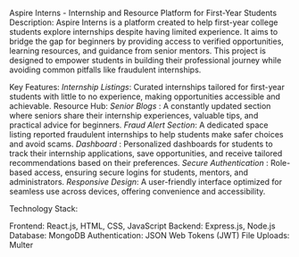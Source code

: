 Aspire Interns - Internship and Resource Platform for First-Year Students
Description:
Aspire Interns is a platform created to help first-year college students explore internships despite having limited experience. It aims to bridge the gap for beginners by providing access to verified opportunities, learning resources, and guidance from senior mentors. This project is designed to empower students in building their professional journey while avoiding common pitfalls like fraudulent internships.

Key Features:
*Internship Listings*: Curated internships tailored for first-year students with little to no experience, making opportunities accessible and achievable.
Resource Hub:
*Senior Blogs* : A constantly updated section where seniors share their internship experiences, valuable tips, and practical advice for beginners.
*Fraud Alert Section*: A dedicated space listing reported fraudulent internships to help students make safer choices and avoid scams.
*Dashboard* : Personalized dashboards for students to track their internship applications, save opportunities, and receive tailored recommendations based on their preferences.
*Secure Authentication* : Role-based access, ensuring secure logins for students, mentors, and administrators.
*Responsive Design*: A user-friendly interface optimized for seamless use across devices, offering convenience and accessibility.

Technology Stack:

Frontend: React.js, HTML, CSS, JavaScript
Backend: Express.js, Node.js
Database: MongoDB
Authentication: JSON Web Tokens (JWT)
File Uploads: Multer
